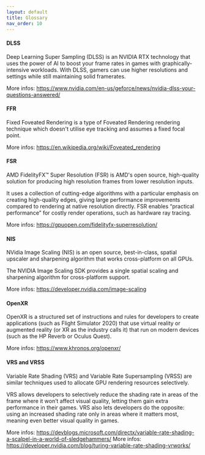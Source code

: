 ```yaml
---
layout: default
title: Glossary
nav_order: 10
---
```


#### DLSS

Deep Learning Super Sampling (DLSS) is an NVIDIA RTX technology that uses the power of AI to boost your frame rates in games with graphically-intensive workloads. With DLSS, gamers can use higher resolutions and settings while still maintaining solid framerates.

More infos: https://www.nvidia.com/en-us/geforce/news/nvidia-dlss-your-questions-answered/

#### FFR

Fixed Foveated Rendering is a type of Foveated Rendering rendering technique which doesn't utilise eye tracking and assumes a fixed focal point.

More infos: https://en.wikipedia.org/wiki/Foveated_rendering

#### FSR

AMD FidelityFX™ Super Resolution (FSR) is AMD's open source, high-quality solution for producing high resolution frames from lower resolution inputs.

It uses a collection of cutting-edge algorithms with a particular emphasis on creating high-quality edges, giving large performance improvements compared to rendering at native resolution directly. FSR enables “practical performance” for costly render operations, such as hardware ray tracing. 

More infos: https://gpuopen.com/fidelityfx-superresolution/

#### NIS

NVidia Image Scaling (NIS) is an open source, best-in-class, spatial upscaler and sharpening algorithm that works cross-platform on all GPUs.

The NVIDIA Image Scaling SDK provides a single spatial scaling and sharpening algorithm for cross-platform support.

More infos: https://developer.nvidia.com/image-scaling

#### OpenXR

OpenXR is a structured set of instructions and rules for developers to create applications (such as Flight Simulator 2020) that use virtual reality or augmented reality (or XR as the industry calls it) that run on modern devices (such as the HP Reverb or Oculus Quest).

More infos: https://www.khronos.org/openxr/


#### VRS and VRSS

Variable Rate Shading (VRS) and Variable Rate Supersampling (VRSS) are similar techniques used to allocate GPU rendering resources selectively.

VRS allows developers to selectively reduce the shading rate in areas of the frame where it won’t affect visual quality, letting them gain extra performance in their games. VRS also lets developers do the opposite: using an increased shading rate only in areas where it matters most, meaning even better visual quality in games.

More infos: https://devblogs.microsoft.com/directx/variable-rate-shading-a-scalpel-in-a-world-of-sledgehammers/
More infos: https://developer.nvidia.com/blog/turing-variable-rate-shading-vrworks/
